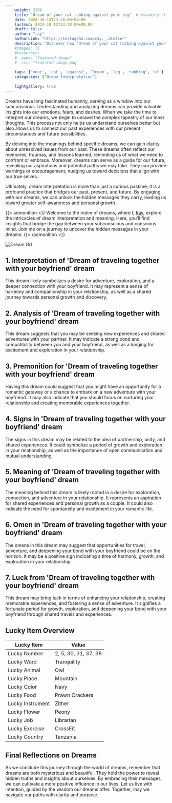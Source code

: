 ```yaml
---
    weight: 2206
    title: "Dream of your cat rubbing against your leg"  # Assuming 'title' column exists
    date: 2024-10-13T23:28:00+08:00
    lastmod: 2024-10-13T23:28:00+08:00
    draft: false
    author: "ray"
    authorLink: "https://instagram.com/ray._.atelier"
    description: "Discover how 'Dream of your cat rubbing against your leg' can interpret your future and uncover its significant meanings in your life."
    #images: []
    #resources:
    #- name: "featured-image"
    #  src: "featured-image.png"
    
    tags: ['your', 'cat', 'against', 'Dream', 'leg', 'rubbing', 'of']
    categories: ["Dream Interpretation"]
    
    lightgallery: true
---
```

    
Dreams have long fascinated humanity, serving as a window into our subconscious. Understanding and analyzing dreams can provide valuable insights into our emotions, fears, and desires. When we take the time to interpret our dreams, we begin to unravel the complex tapestry of our inner thoughts. This process not only helps us understand ourselves better but also allows us to connect our past experiences with our present circumstances and future possibilities.

By delving into the meanings behind specific dreams, we can gain clarity about unresolved issues from our past. These dreams often reflect our memories, traumas, and lessons learned, reminding us of what we need to confront or embrace. Moreover, dreams can serve as a guide for our future, revealing our aspirations and potential paths we may take. They can provide warnings or encouragement, nudging us toward decisions that align with our true selves.

Ultimately, dream interpretation is more than just a curious pastime; it is a profound practice that bridges our past, present, and future. By engaging with our dreams, we can unlock the hidden messages they carry, leading us toward greater self-awareness and personal growth.

{{< admonition >}}
Welcome to the realm of dreams, where I, [Ray](https://instagram.com/ray._.atelier), explore the intricacies of dream interpretation and meaning. Here, you’ll find insights that bridge the gap between your subconscious and conscious mind. Join me on a journey to uncover the hidden messages in your dreams.
{{< /admonition >}}

![Dream Grl](https://cdn.pixabay.com/photo/2017/11/02/03/35/gothic-2910057_1280.jpg "Dream Grl")

## 1. Interpretation of 'Dream of traveling together with your boyfriend' dream
 This dream likely symbolizes a desire for adventure, exploration, and a deeper connection with your boyfriend. It may represent a sense of harmony and companionship in your relationship, as well as a shared journey towards personal growth and discovery.

## 2. Analysis of 'Dream of traveling together with your boyfriend' dream
 This dream suggests that you may be seeking new experiences and shared adventures with your partner. It may indicate a strong bond and compatibility between you and your boyfriend, as well as a longing for excitement and exploration in your relationship.

## 3. Premonition for 'Dream of traveling together with your boyfriend' dream
 Having this dream could suggest that you might have an opportunity for a romantic getaway or a chance to embark on a new adventure with your boyfriend. It may also indicate that you should focus on nurturing your relationship and creating memorable experiences together.

## 4. Signs in 'Dream of traveling together with your boyfriend' dream
 The signs in this dream may be related to the idea of partnership, unity, and shared experiences. It could symbolize a period of growth and exploration in your relationship, as well as the importance of open communication and mutual understanding.

## 5. Meaning of 'Dream of traveling together with your boyfriend' dream
 The meaning behind this dream is likely rooted in a desire for exploration, connection, and adventure in your relationship. It represents an aspiration for shared experiences and personal growth as a couple. It could also indicate the need for spontaneity and excitement in your romantic life.

## 6. Omen in 'Dream of traveling together with your boyfriend' dream
 The omens in this dream may suggest that opportunities for travel, adventure, and deepening your bond with your boyfriend could be on the horizon. It may be a positive sign indicating a time of harmony, growth, and exploration in your relationship.

## 7. Luck from 'Dream of traveling together with your boyfriend' dream
 This dream may bring luck in terms of enhancing your relationship, creating memorable experiences, and fostering a sense of adventure. It signifies a fortunate period for growth, exploration, and deepening your bond with your boyfriend through shared travels and experiences.

## Lucky Item Overview
| Lucky Item          | Value              |
|---------------|--------------------|
| Lucky Number        | 2, 5, 30, 31, 37, 38  |
| Lucky Word          | Tranquility |
| Lucky Animal        | Owl |
| Lucky Place         | Mountain     |
| Lucky Color         | Navy     |
| Lucky Food          | Prawn Crackers      |
| Lucky Instrument    | Zither |
| Lucky Flower        | Peony    |
| Lucky Job           | Librarian       |
| Lucky Exercise      | CrossFit  |
| Lucky Country       | Tanzania    |


##  Final Reflections on Dreams

As we conclude this journey through the world of dreams, remember that dreams are both mysterious and beautiful. They hold the power to reveal hidden truths and insights about ourselves. By embracing their messages, we can cultivate a more positive influence in our lives. Let us live with intention, guided by the wisdom our dreams offer. Together, may we navigate our paths with clarity and purpose.
